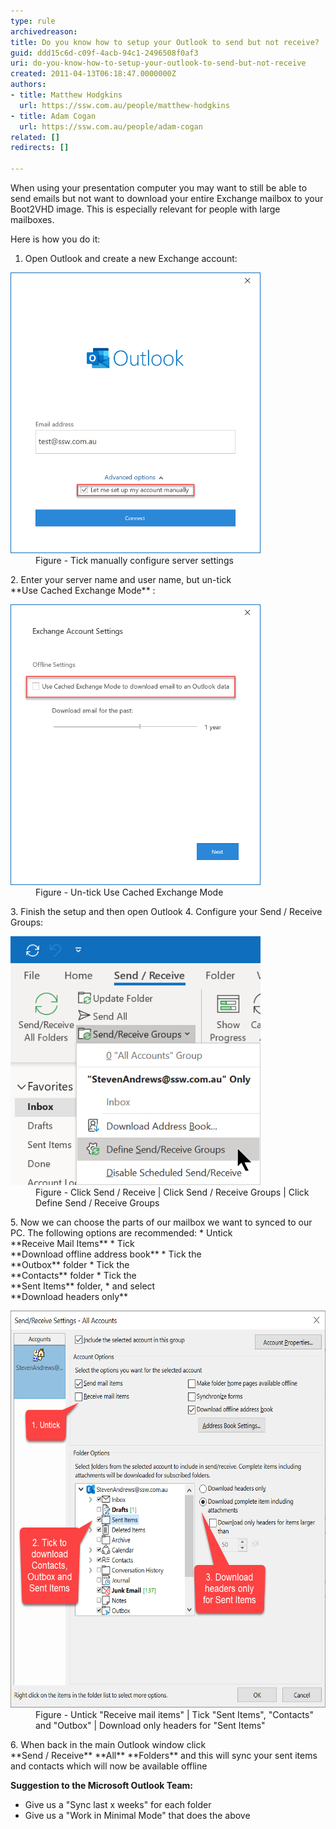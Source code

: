 ```yaml
---
type: rule
archivedreason: 
title: Do you know how to setup your Outlook to send but not receive?
guid: ddd15c6d-c09f-4acb-94c1-2496508f0af3
uri: do-you-know-how-to-setup-your-outlook-to-send-but-not-receive
created: 2011-04-13T06:18:47.0000000Z
authors:
- title: Matthew Hodgkins
  url: https://ssw.com.au/people/matthew-hodgkins
- title: Adam Cogan
  url: https://ssw.com.au/people/adam-cogan
related: []
redirects: []

---
```


When using your presentation computer you may want to still be able to send emails but not want to download your entire Exchange mailbox to your Boot2VHD image. This is especially relevant for people with large mailboxes.   
<!--endintro-->

Here is how you do it:

1. Open Outlook and create a new Exchange account: <br>      
<dl class="image"><dt> 
            <img src="mail1.png" alt="Create New Account" style="width:400px;height:449px;"> 
         </dt><dd>Figure - Tick manually configure server settings</dd></dl>
2. Enter your server name and user name, but un-tick <br>       **Use Cached Exchange Mode** :  <br>      <dl class="image"><dt> 
            <img src="Mail3.png" alt="Un-tick Use Cached Exchange Mode" style="width:400px;height:449px;"> 
         </dt><dd>Figure - Un-tick Use Cached Exchange Mode</dd></dl>
3. Finish the setup and then open Outlook
4. Configure your Send / Receive Groups: <br>      <dl class="image"><dt> 
            <img src="Email2.png" alt="Click Send / Receive | Click Send / Receive Groups | Click Define Send / Receive Groups" style="width:400px;height:398px;"> 
         </dt><dd>Figure - Click Send / Receive | Click Send / Receive Groups | Click Define Send / Receive Groups</dd></dl>
5. Now we can choose the parts of our mailbox we want to synced to our PC. The following options are recommended:
    * Untick <br>             **Receive Mail Items**
    * Tick <br>             **Download offline address book**
    * Tick the <br>             **Outbox** folder
    * Tick the <br>             **Contacts** folder
    * Tick the <br>             **Sent Items** folder,
    * and select <br>             **Download headers only**

<dl class="image"><dt>
            <img src="Email.png" alt="" style="width:600px;height:635px;">
         </dt><dd>Figure - Untick "Receive mail items" | Tick "Sent Items", "Contacts" and "Outbox" | Download only headers for "Sent Items"</dd></dl>
6. When back in the main Outlook window click <br>       **Send / Receive** **All** **Folders** and this will sync your sent items and contacts which will now be available offline


**Suggestion to the Microsoft Outlook Team:**

* Give us a "Sync last x weeks" for each folder
* Give us a "Work in Minimal Mode" that does the above
